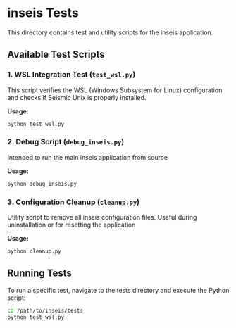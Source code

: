 # inseis Tests

This directory contains test and utility scripts for the inseis application.

## Available Test Scripts

### 1. WSL Integration Test (`test_wsl.py`)

This script verifies the WSL (Windows Subsystem for Linux) configuration and checks if Seismic Unix is properly installed.

**Usage:**
```bash
python test_wsl.py
```

### 2. Debug Script (`debug_inseis.py`)

Intended to run the main inseis application from source

**Usage:**
```bash
python debug_inseis.py
```

### 3. Configuration Cleanup (`cleanup.py`)

Utility script to remove all inseis configuration files. Useful during uninstallation or for resetting the application

**Usage:**
```bash
python cleanup.py
```

## Running Tests

To run a specific test, navigate to the tests directory and execute the Python script:

```bash
cd /path/to/inseis/tests
python test_wsl.py
```


